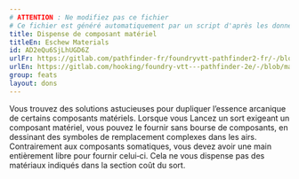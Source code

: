 ```yaml
---
# ATTENTION : Ne modifiez pas ce fichier
# Ce fichier est généré automatiquement par un script d'après les données du module Foundry VTT officiel et de sa traduction
title: Dispense de composant matériel
titleEn: Eschew Materials
id: AD2eQu6SjLhUGD6Z
urlFr: https://gitlab.com/pathfinder-fr/foundryvtt-pathfinder2-fr/-/blob/master/data/feats/AD2eQu6SjLhUGD6Z.htm
urlEn: https://gitlab.com/hooking/foundry-vtt---pathfinder-2e/-/blob/master/packs/data/feats.db/eschew-materials.json
group: feats
layout: dons
---
```

Vous trouvez des solutions astucieuses pour dupliquer l’essence arcanique de certains composants matériels. Lorsque vous Lancez un sort exigeant un composant matériel, vous pouvez le fournir sans bourse de composants, en dessinant des symboles de remplacement complexes dans les airs. Contrairement aux composants somatiques, vous devez avoir une main entièrement libre pour fournir celui‑ci. Cela ne vous dispense pas des matériaux indiqués dans la section coût du sort.


